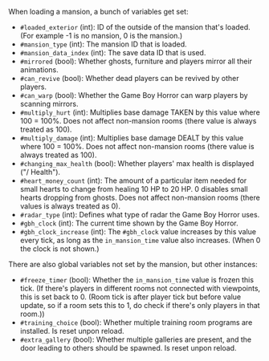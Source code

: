 When loading a mansion, a bunch of variables get set:

* `#loaded_exterior` (int): ID of the outside of the mansion that's loaded. (For example -1 is no mansion, 0 is the mansion.)
* `#mansion_type` (int): The mansion ID that is loaded.
* `#mansion_data_index` (int): The save data ID that is used.
* `#mirrored` (bool): Whether ghosts, furniture and players mirror all their animations.
* `#can_revive` (bool): Whether dead players can be revived by other players.
* `#can_warp` (bool): Whether the Game Boy Horror can warp players by scanning mirrors.
* `#multiply_hurt` (int): Multiplies base damage TAKEN by this value where 100 = 100%. Does not affect non-mansion rooms (there value is always treated as 100).
* `#multiply_damage` (int): Multiplies base damage DEALT by this value where 100 = 100%. Does not affect non-mansion rooms (there value is always treated as 100).
* `#changing_max_health` (bool): Whether players' max health is displayed ("<Health>/<MAX> Health").
* `#heart_money_count` (int): The amount of a particular item needed for small hearts to change from healing 10 HP to 20 HP. 0 disables small hearts dropping from ghosts. Does not affect non-mansion rooms (there values is always treated as 0).
* `#radar_type` (int): Defines what type of radar the Game Boy Horror uses.
* `#gbh_clock` (int): The current time shown by the Game Boy Horror.
* `#gbh_clock_increase` (int): The `#gbh_clock` value increases by this value every tick, as long as the `in_mansion_time` value also increases. (When 0 the clock is not shown.)

There are also global variables not set by the mansion, but other instances:

* `#freeze_timer` (bool): Whether the `in_mansion_time` value is frozen this tick. (If there's players in different rooms not connected with viewpoints, this is set back to 0. (Room tick is after player tick but before value update, so if a room sets this to 1, do check if there's only players in that room.))
* `#training_choice` (bool): Whether multiple training room programs are installed. Is reset unpon reload.
* `#extra_gallery` (bool): Whether multiple galleries are present, and the door leading to others should be spawned. Is reset unpon reload.